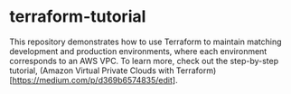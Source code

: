 # terraform-tutorial

This repository demonstrates how to use Terraform to maintain matching development and production environments, where each environment corresponds to an AWS VPC. To learn more, check out the step-by-step tutorial, (Amazon Virtual Private Clouds with Terraform)[https://medium.com/p/d369b6574835/edit].
